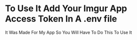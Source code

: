 # To Use It Add Your Imgur App Access Token In A .env file
<P> It Was Made For My App So You Will Have To Do This To Use It</p>
